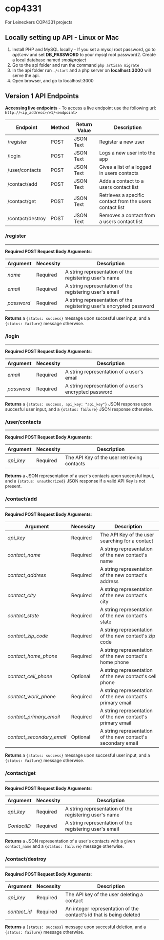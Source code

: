 # cop4331
For Leineckers COP4331 projects

## Locally setting up API - Linux or Mac

1. Install PHP and MySQL locally - If you set a mysql root password, go to *api/.env* and set **DB_PASSWORD** to your mysql root password2. Create a local database named *smallproject*
3. Go to the api folder and run the command `php artisan migrate`
4. In the api folder run `./start` and a php server on **localhost:3000** will serve the api.
5. Open browser, and go to localhost:3000

## Version 1 API Endpoints

**Accessing live endpoints** - To access a live endpoint use the following url: ```http://<ip_address>/v1/<endpoint>```

| Endpoint         | Method | Return Value | Description |
|------------------|--------|--------------|------------ |
| /register        |  POST  |  JSON Text   | Register a new user |
| /login           |  POST  |  JSON Text   | Logs a new user into the app|
| /user/contacts   |  POST  |  JSON Text   | Gives a list of a logged in users contacts|
| /contact/add     |  POST  |  JSON Text   | Adds a contact to a users contact list|
| /contact/get     |  POST  |  JSON Text   | Retrieves a specific contact from the users contact list |
| /contact/destroy |  POST  |  JSON Text   | Removes a contact from a users contact list|

### **/register**
---
**Required POST Request Body Arguments**:

|Argument|Necessity|Description|
|-----|-|------------------------------------------------------|
|*name*|Required|A string representation of the registering user's name|
|*email*|Required| A string representation of the registering user's email|
|*password*| Required |A string representation of the registering user's encrypted password|

**Returns** a ```{status: success}``` message upon succesful user input, and a ```{status: failure}``` message otherwise.

### **/login**
---
**Required POST Request Body Arguments**:

|Argument|Necessity|Description|
|-----|-|------------------------------------------------------|
|*email*|Required| A string representation of a user's email|
|*password*| Required |A string representation of a user's encrypted password|

**Returns** a ```{status: success, api_key: "api_key"}``` JSON response upon succesful user input, and a ```{status: failure}``` JSON response otherwise.

### **/user/contacts**
---
**Required POST Request Body Arguments**:

|Argument|Necessity|Description|
|-----|-|------------------------------------------------------|
|*api_key*|Required|The API Key of the user retrieving contacts|

**Returns** a JSON representation of a user's contacts upon succesful input, and a ```{status: unauthorized}``` JSON response if a valid API Key is not present.

### **/contact/add**
---
**Required POST Request Body Arguments**:

|Argument|Necessity|Description|
|-----|-|------------------------------------------------------|
|*api_key*|Required|The API Key of the user searching for a contact|
|*contact_name*|Required| A string representation of the new contact's name|
|*contact_address*| Required |A string representation of the new contact's address|
|*contact_city*|Required|A string representation of the new contact's city|
|*contact_state*|Required|A string representation of the new contact's state|
|*contact_zip_code*|Required|A string representation of the new contact's zip code|
|*contact_home_phone*|Required|A string representation of the new contact's home phone|
|*contact_cell_phone*|Optional|A string representation of the new contact's cell phone|
|*contact_work_phone*|Required|A string representation of the new contact's primary email|
|*contact_primary_email*|Required|A string representation of the new contact's primary email|
|*contact_secondary_email*|Optional|A string representation of the new contact's secondary email|

**Returns** a ```{status: success}``` message upon succesful user input, and a ```{status: failure}``` message otherwise.

### **/contact/get**
---
**Required POST Request Body Arguments**:

|Argument|Necessity|Description|
|-----|-|------------------------------------------------------|
|*api_key*|Required|A string representation of the registering user's name|
|*ContactID*|Required| A string representation of the registering user's email|

**Returns** a JSON representation of a user's contacts with a given ```contact_name``` and a ```{status: failure}``` message otherwise.

### **/contact/destroy**
---
**Required POST Request Body Arguments**:

|Argument|Necessity|Description|
|-----|-|------------------------------------------------------|
|*api_key*|Required|The API key of the user deleting a contact|
|*contact_id*|Required| An integer representation of the contact's id that is being deleted|

**Returns** a ```{status: success}``` message upon succesful deletion, and a ```{status: failure}``` message otherwise.
